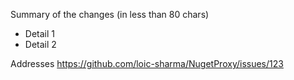 Summary of the changes (in less than 80 chars)

 * Detail 1
 * Detail 2

Addresses https://github.com/loic-sharma/NugetProxy/issues/123
